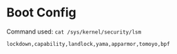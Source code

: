 # Boot Config

Command used: `cat /sys/kernel/security/lsm`
```
lockdown,capability,landlock,yama,apparmor,tomoyo,bpf
```
